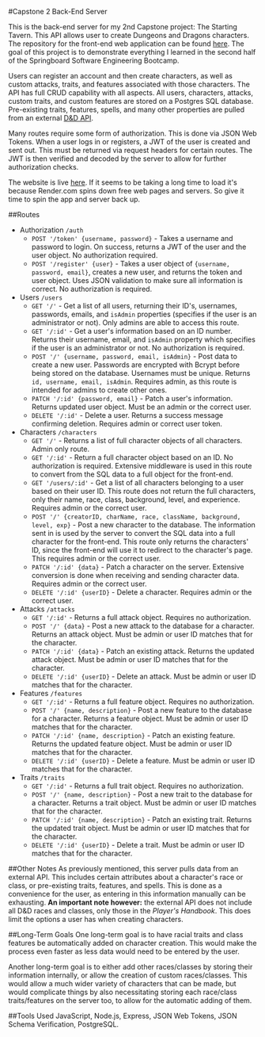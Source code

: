 #Capstone 2 Back-End Server

This is the back-end server for my 2nd Capstone project: The Starting Tavern. This API allows user to create  Dungeons and Dragons characters. The repository for the front-end web application can be found [here](https://github.com/alocke8181/capstone2-app). The goal of this project is to demonstrate everything I learned in the second half of the Springboard Software Engineering Bootcamp. 

Users can register an account and then create characters, as well as custom attacks, traits, and features associated with those characters. The API has full CRUD capability with all aspects. All users, characters, attacks, custom traits, and  custom features are stored on a Postgres SQL database. Pre-existing traits, features, spells, and many other properties are pulled from an external [D&D API](https://www.dnd5eapi.co/).

Many routes require some form of authorization. This is done via JSON Web Tokens. When a user logs in or registers, a JWT of the user is created and sent out. This must be returned via request headers for certain routes. The JWT is then verified and decoded by the server to allow for further authorization checks.

The website is live [here](https://the-starting-tavern.onrender.com/). If it seems to be taking a long time to load it's because Render.com spins down free web pages and servers. So give it time to spin the app and server back up.

##Routes
* Authorization `/auth`
	* `POST '/token' {username, password}` - Takes a username and password to login. On success, returns a JWT of the user and the user object. No authorization required.
	* `POST '/register' {user}` - Takes a user object of `{username, password, email}`, creates a new user, and returns the token and user object. Uses JSON validation to make sure all information is correct. No authorization is required. 
* Users `/users`
	* `GET '/'` - Get a list of all users, returning their ID's, usernames, passwords, emails, and `isAdmin` properties (specifies if the user is an administrator or not). Only admins are able to access this route.
	* `GET '/:id'` - Get a user's information based on an ID number. Returns their username, email, and `isAdmin` property which specifies if the user is an administrator or not. No authorization is required.
	* `POST '/' {username, password, email, isAdmin}` - Post data to create a new user. Passwords are encrypted with Bcrypt before being stored on the database. Usernames must be unique. Returns `id, username, email, isAdmin`. Requires admin, as this route is intended for admins to create other ones.
	* `PATCH '/:id' {password, email}` - Patch a user's information. Returns updated user object. Must be an admin or the correct user.
	* `DELETE '/:id'` - Delete a user. Returns a success message confirming deletion. Requires admin or correct user token.
* Characters `/characters`
	* `GET '/'` - Returns a list of full character objects of all characters. Admin only route.
	* `GET '/:id'` - Return a full character object based on an ID. No authorization is required. Extensive middleware is used in this route to convert from the SQL data to a full object for the front-end.
	* `GET '/users/:id'` - Get a list of all characters belonging to a user based on their user ID. This route does not return the full characters, only their name, race, class, background, level, and experience. Requires admin or the correct user.
	* `POST '/' {creatorID, charName, race, className, background, level, exp}` - Post a new character to the database. The information sent in is used by the server to convert the SQL data into a full character for the front-end. This route only returns the characters' ID, since the front-end will use it to redirect to the character's page. This requires admin or the correct user.
	* `PATCH '/:id' {data}` - Patch a character on the server. Extensive conversion is done when receiving and sending character data. Requires admin or the correct user.
	* `DELETE '/:id' {userID}` - Delete a character. Requires admin or the correct user.
* Attacks `/attacks`
	* `GET '/:id'` - Returns a full attack object. Requires no authorization.
	* `POST '/' {data}` - Post a new attack to the database for a character. Returns an attack object. Must be admin or user ID matches that for the character.
	* `PATCH '/:id' {data}` - Patch an existing attack. Returns the updated attack object. Must be admin or user ID matches that for the character.
	* `DELETE '/:id' {userID}` - Delete an attack. Must be admin or user ID matches that for the character.
* Features `/features`
	* `GET '/:id'` - Returns a full feature object. Requires no authorization.
	* `POST '/' {name, description}` - Post a new feature to the database for a character. Returns a feature object. Must be admin or user ID matches that for the character.
	* `PATCH '/:id' {name, description}` - Patch an existing feature. Returns the updated feature object. Must be admin or user ID matches that for the character.
	* `DELETE '/:id' {userID}` - Delete a feature. Must be admin or user ID matches that for the character.
* Traits `/traits`
	* `GET '/:id'` - Returns a full trait object. Requires no authorization.
	* `POST '/' {name, description}` - Post a new trait to the database for a character. Returns a trait object. Must be admin or user ID matches that for the character.
	* `PATCH '/:id' {name, description}` - Patch an existing trait. Returns the updated trait object. Must be admin or user ID matches that for the character.
	* `DELETE '/:id' {userID}` - Delete a trait. Must be admin or user ID matches that for the character.

##Other Notes
As previously mentioned, this server pulls data from an external API. This includes certain attributes about a character's race or class, or pre-existing traits, features, and spells. This is done as a convenience for the user, as entering in this information manually can be exhausting. **An important note however:** the external API does not include all D&D races and classes, only those in the *Player's Handbook*. This does limit the options a user has when creating characters. 

##Long-Term Goals
One long-term goal is to have racial traits and class features be automatically added on character creation. This would make the process even faster as less data would need to be entered by the user.

Another long-term goal is to either add other races/classes by storing their information internally, or allow the creation of custom races/classes. This would allow a much wider variety of characters that can be made, but would complicate things by also necessitating storing each race/class traits/features on the server too, to allow for the automatic adding of them.

##Tools Used
JavaScript, Node.js, Express, JSON Web Tokens, JSON Schema Verification, PostgreSQL.